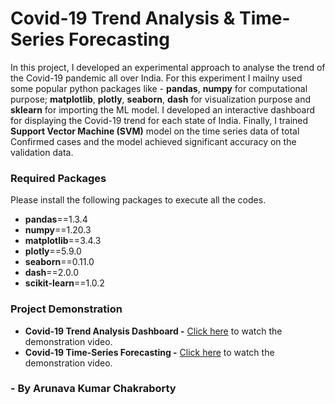# Covid-19 Trend Analysis & Time-Series Forecasting
In this project, I developed an experimental approach to analyse the trend of the Covid-19 pandemic all over India. For this experiment I mailny used some popular python packages like - **pandas**, **numpy** for computational purpose; **matplotlib**, **plotly**, **seaborn**, **dash** for visualization purpose and **sklearn** for importing the ML model. I developed an interactive dashboard for displaying the Covid-19 trend for each state of India. Finally, I trained **Support Vector Machine (SVM)** model on the time series data of total Confirmed cases and the model achieved significant accuracy on the validation data. 
### Required Packages
Please install the following packages to execute all the codes.

- **pandas**==1.3.4
- **numpy**==1.20.3
- **matplotlib**==3.4.3
- **plotly**==5.9.0
- **seaborn**==0.11.0
- **dash**==2.0.0
- **scikit-learn**==1.0.2

### Project Demonstration
- **Covid-19 Trend Analysis Dashboard -** [Click here](https://drive.google.com/file/d/1Y-qzmrnUuFyRwsR-cpxMADqb5wsKWkeU/view?usp=sharing) to watch the demonstration video.
- **Covid-19 Time-Series Forecasting -** [Click here](https://drive.google.com/file/d/1YgUfvZa0PzZ2-RmaaqZRgce6KLHxxULb/view?usp=sharing) to watch the demonstration video.

### - By Arunava Kumar Chakraborty
